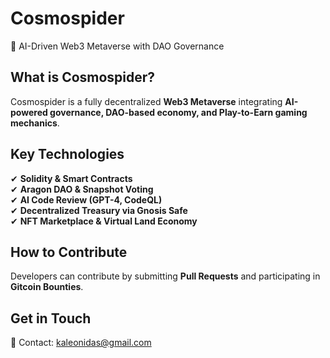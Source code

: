 # Cosmospider  
🚀 AI-Driven Web3 Metaverse with DAO Governance  

## What is Cosmospider?  
Cosmospider is a fully decentralized **Web3 Metaverse** integrating **AI-powered governance, DAO-based economy, and Play-to-Earn gaming mechanics**.  

## Key Technologies  
✔ **Solidity & Smart Contracts**  
✔ **Aragon DAO & Snapshot Voting**  
✔ **AI Code Review (GPT-4, CodeQL)**  
✔ **Decentralized Treasury via Gnosis Safe**  
✔ **NFT Marketplace & Virtual Land Economy**  

## How to Contribute  
Developers can contribute by submitting **Pull Requests** and participating in **Gitcoin Bounties**.  

## Get in Touch  
📩 Contact: kaleonidas@gmail.com  
<!--
**cosmospider/Cosmospider** is a ✨ _special_ ✨ repository because its `README.md` (this file) appears on your GitHub profile.

Here are some ideas to get you started:

- 🔭 I’m currently working on ...
- 🌱 I’m currently learning ...
- 👯 I’m looking to collaborate on ...
- 🤔 I’m looking for help with ...
- 💬 Ask me about ...
- 📫 How to reach me: ...
- 😄 Pronouns: ...
- ⚡ Fun fact: ...
-->
